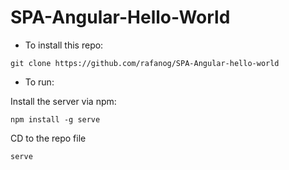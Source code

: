 SPA-Angular-Hello-World
=======================

 - To install this repo:

 ```
 git clone https://github.com/rafanog/SPA-Angular-hello-world
 ```

 - To run:

 Install the server via npm:

 ```
 npm install -g serve
 ```
 
 CD to the repo file
 
 ```
 serve
 ```
